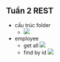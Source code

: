 ## Tuần 2 REST
- cấu trúc folder
  - ![](/img/cautrucfolder.png)
- employee
  - get all
  ![](/img/employee/allemployees.png)
  - find by id
  ![](/img/employee/findbyId.png)


